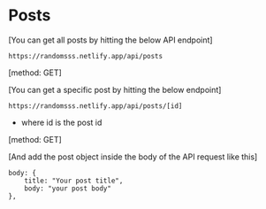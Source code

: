 # Posts

[You can get all posts by hitting the below API endpoint]

```
https://randomsss.netlify.app/api/posts

```

[method: GET]

[You can get a specific post by hitting the below endpoint]



```
https://randomsss.netlify.app/api/posts/[id]
```

- where id is the post id

[method: GET]


[And add the post object inside the body of the API request like this]

``` 
body: {
    title: "Your post title",
    body: "your post body"
},
```